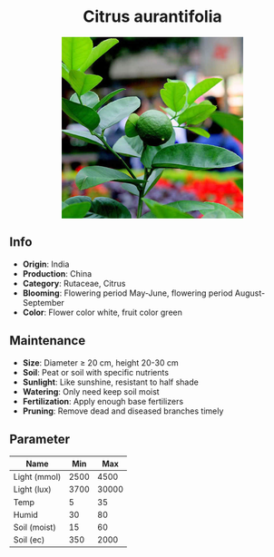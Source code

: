 <h1 align='center'>Citrus aurantifolia</h1>
<p align="center">
    <img 
        align='center'
        width='320'
        src="../images/citrus aurantifolia.png" 
        alt='Citrus aurantifolia' />
</p>

## Info

 - **Origin**: India
 - **Production**: China
 - **Category**: Rutaceae, Citrus
 - **Blooming**: Flowering period May-June, flowering period August-September
 - **Color**: Flower color white, fruit color green

## Maintenance

 - **Size**: Diameter ≥ 20 cm, height 20-30 cm
 - **Soil**: Peat or soil with specific nutrients
 - **Sunlight**: Like sunshine, resistant to half shade
 - **Watering**: Only need keep soil moist
 - **Fertilization**: Apply enough base fertilizers
 - **Pruning**: Remove dead and diseased branches timely

## Parameter

| Name         | Min  | Max   |
|--------------|------|-------|
| Light (mmol) | 2500 | 4500  |
| Light (lux)  | 3700 | 30000 |
| Temp         | 5    | 35    |
| Humid        | 30   | 80    |
| Soil (moist) | 15   | 60    |
| Soil (ec)    | 350  | 2000  |